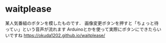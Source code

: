 # waitplease
某人気番組のボタンを模したものです．
画像変更ボタンを押すと「ちょっと待ってぃ」という音声が流れます
Arduinoとかを使って実際にボタンにできたらいいですね
https://okuda1202.github.io/waitplease/
